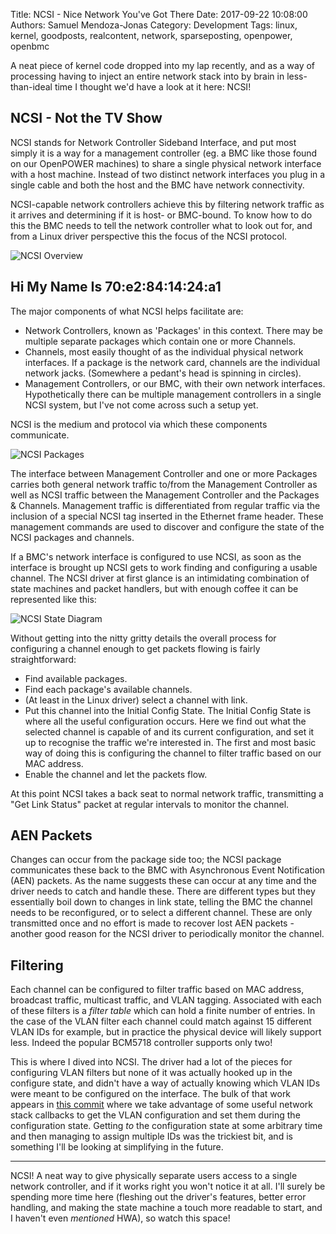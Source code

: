 Title: NCSI - Nice Network You've Got There
Date: 2017-09-22 10:08:00
Authors: Samuel Mendoza-Jonas
Category: Development
Tags: linux, kernel, goodposts, realcontent, network, sparseposting, openpower, openbmc

A neat piece of kernel code dropped into my lap recently, and as a way of
processing having to inject an entire network stack into by brain in
less-than-ideal time I thought we'd have a look at it here: NCSI!


NCSI - Not the TV Show
----------------------

NCSI stands for Network Controller Sideband Interface, and put most simply it
is a way for a management controller (eg. a BMC like those found on our OpenPOWER
machines) to share a single physical network interface with a host machine.
Instead of two distinct network interfaces you plug in a single cable and both
the host and the BMC have network connectivity.

NCSI-capable network controllers achieve this by filtering network traffic as
it arrives and determining if it is host- or BMC-bound. To know how to do this
the BMC needs to tell the network controller what to look out for, and from a
Linux driver perspective this the focus of the NCSI protocol.

![NCSI Overview][00]

Hi My Name Is 70:e2:84:14:24:a1
-------------------------------

The major components of what NCSI helps facilitate are:

- Network Controllers, known as 'Packages' in this context. There may be multiple
  separate packages which contain one or more Channels.
- Channels, most easily thought of as the individual physical network interfaces.
  If a package is the network card, channels are the individual network jacks. (Somewhere a pedant's head is spinning in circles).
- Management Controllers, or our BMC, with their own network interfaces. Hypothetically there can be multiple
  management controllers in a single NCSI system, but I've not come across such
  a setup yet.

NCSI is the medium and protocol via which these components communicate.

![NCSI Packages][01]

The interface between Management Controller and one or more
Packages carries both general network traffic to/from the Management
Controller as well as NCSI traffic between the Management Controller
and the Packages & Channels. Management traffic is differentiated from
regular traffic via the inclusion of a special NCSI tag inserted
in the Ethernet frame header.
These management commands are used to discover and configure the state of the
NCSI packages and channels.

If a BMC's network interface is configured to use NCSI, as soon as the interface
is brought up NCSI gets to work finding and configuring a usable channel.
The NCSI driver at first glance is an intimidating combination of state machines
and packet handlers, but with enough coffee it can be represented like this:

![NCSI State Diagram][02]

Without getting into the nitty gritty details the overall process for configuring
a channel enough to get packets flowing is fairly straightforward:

- Find available packages.
- Find each package's available channels.
- (At least in the Linux driver) select a channel with link.
- Put this channel into the Initial Config State.
The Initial Config State is where all the useful configuration occurs. Here we
find out what the selected channel is capable of and its current configuration,
and set it up to recognise the traffic we're interested in. The first and most
basic way of doing this is configuring the channel to filter traffic based on
our MAC address.
- Enable the channel and let the packets flow.

At this point NCSI takes a back seat to normal network traffic, transmitting
a "Get Link Status" packet at regular intervals to monitor the channel.

AEN Packets
-----------

Changes can occur from the package side too; the NCSI package communicates these
back to the BMC with Asynchronous Event Notification (AEN) packets. As the name
suggests these can occur at any time and the driver needs to catch and handle these.
There are different types but they essentially boil down to changes in link state,
telling the BMC the channel needs to be reconfigured, or to select a different
channel.
These are only transmitted once and no effort is made to recover lost AEN packets -
another good reason for the NCSI driver to periodically monitor the channel.

Filtering
---------

Each channel can be configured to filter traffic based on MAC address,
broadcast traffic, multicast traffic, and VLAN tagging. Associated with each of
these filters is a _filter table_ which can hold a finite number of entries.
In the case of the VLAN filter each channel could match against 15 different
VLAN IDs for example, but in practice the physical device will likely
support less. Indeed the popular BCM5718 controller supports only two!

This is where I dived into NCSI. The driver had a lot of the pieces for
configuring VLAN filters but none of it was actually hooked up in the configure
state, and didn't have a way of actually knowing which VLAN IDs were meant to be
configured on the interface. The bulk of that work appears in [this commit](https://github.com/torvalds/linux/commit/21acf63013ed3d6fce3176cc34b74064052a31b4#diff-f391518f4e552724349be3589e00dfa7) where we take advantage of some useful network stack callbacks to get the VLAN configuration and set them during the configuration state. Getting _to_ the configuration state at some arbitrary time and then managing to assign multiple IDs was the trickiest bit, and is something I'll be looking at simplifying in the future.

---------------------------

NCSI! A neat way to give physically separate users access to a single network controller, and if it works right you won't notice it at all. I'll surely be spending more time here (fleshing out the driver's features, better error handling, and making the state machine a touch more readable to start, and I haven't even _mentioned_ HWA), so watch this space!

[00]: /images/sammj/ncsi_overview.png
[01]: /images/sammj/ncsi_packages.png
[02]: /images/sammj/ncsi_states.png
